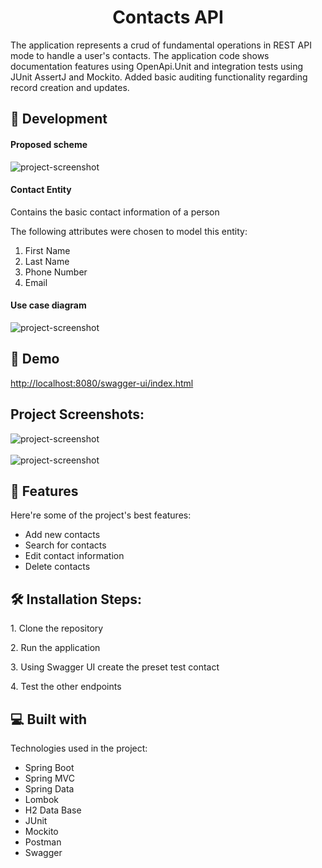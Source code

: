 <h1 align="center" id="title">Contacts API</h1>

<p id="description">The application represents a crud of fundamental operations in REST API mode to handle a user's contacts. The application code shows documentation features using OpenApi.Unit and integration tests using JUnit AssertJ and Mockito. Added basic auditing functionality regarding record creation and updates.</p>

<h2>🦾 Development</h2>
<h4>Proposed scheme</h4>
<img src="https://github.com/user-attachments/assets/3df981fc-a8cc-458c-9ab8-230b12834bd2" alt="project-screenshot">
<h4>Contact Entity</h4>
<p>Contains the basic contact information of a person</p>
<p>The following attributes were chosen to model this entity:</p>
<ol>
  <li>First Name</li>
  <li>Last Name</li>
  <li>Phone Number</li> 
  <li>Email</li> 
</ol>
<h4>Use case diagram</h4>
<img src="https://github.com/user-attachments/assets/d25d620c-dde8-495a-ace9-3f99e329cd4c" alt="project-screenshot">

<h2>🚀 Demo</h2>

[http://localhost:8080/swagger-ui/index.html](http://localhost:8080/swagger-ui/index.html)

<h2>Project Screenshots:</h2>

<div><img src="https://github.com/user-attachments/assets/3dc9a89b-c44c-45d3-b2e6-be42d97a8c31" alt="project-screenshot"></div>
<br />
<div><img src="https://github.com/user-attachments/assets/7685d71a-435d-4a41-a0d2-de84ef8fde66" alt="project-screenshot"></div>
  
<h2>🧐 Features</h2>

Here're some of the project's best features:

*   Add new contacts
*   Search for contacts
*   Edit contact information
*   Delete contacts

<h2>🛠️ Installation Steps:</h2>

<p>1. Clone the repository</p>

<p>2. Run the application</p>

<p>3. Using Swagger UI create the preset test contact</p>

<p>4. Test the other endpoints</p>

  
  
<h2>💻 Built with</h2>

Technologies used in the project:

*   Spring Boot
*   Spring MVC
*   Spring Data
*   Lombok
*   H2 Data Base
*   JUnit
*   Mockito
*   Postman
*   Swagger
